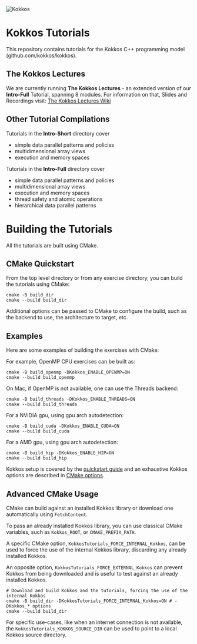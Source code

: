 ![Kokkos](https://avatars2.githubusercontent.com/u/10199860?s=200&v=4)

# Kokkos Tutorials

This repository contains tutorials for the Kokkos C++ programming
model (github.com/kokkos/kokkos). 

## The Kokkos Lectures

We are currently running **The Kokkos Lectures** - an extended version
of our **Intro-Full** Tutorial, spanning 8 modules. For information on that, 
Slides and Recordings visit: [The Kokkos Lectures Wiki](https://github.com/kokkos/kokkos-tutorials/wiki/Kokkos-Lecture-Series)

## Other Tutorial Compilations

Tutorials in the **Intro-Short** directory cover
 * simple data parallel patterns and policies
 * multidimensional array views
 * execution and memory spaces

Tutorials in the **Intro-Full** directory cover
 * simple data parallel patterns and policies
 * multidimensional array views
 * execution and memory spaces
 * thread safety and atomic operations
 * hierarchical data parallel patterns

# Building the Tutorials

All the tutorials are built using CMake.

## CMake Quickstart

From the top level directory or from any exercise directory, you can build the tutorials using CMake:

```shell
cmake -B build_dir
cmake --build build_dir
```

Additional options can be passed to CMake to configure the build, such as the backend to use, the architecture to target, etc.

## Examples

Here are some examples of building the exercises with CMake:

For example, OpenMP CPU exercises can be built as:
```shell
cmake -B build_openmp -DKokkos_ENABLE_OPENMP=ON
cmake --build build_openmp
```

On Mac, if OpenMP is not available, one can use the Threads backend:
```shell
cmake -B build_threads -DKokkos_ENABLE_THREADS=ON
cmake --build build_threads
```

For a NVIDIA gpu, using gpu arch autodetection:

```shell
cmake -B build_cuda -DKokkos_ENABLE_CUDA=ON
cmake --build build_cuda
```

For a AMD gpu, using gpu arch autodetection:

```shell
cmake -B build_hip -DKokkos_ENABLE_HIP=ON
cmake --build build_hip
```

Kokkos setup is covered by the [quickstart guide](https://kokkos.org/kokkos-core-wiki/get-started/quick-start.html) and an exhaustive
Kokkos options are described in [CMake options](https://kokkos.org/kokkos-core-wiki/get-started/configuration-guide.html).

## Advanced CMake Usage

CMake can build against an installed Kokkos library or download one automatically using `FetchContent`.

To pass an already installed Kokkos library, you can use classical CMake variables,
such as `Kokkos_ROOT`, or `CMAKE_PREFIX_PATH`.

A specific CMake option, `KokkosTutorials_FORCE_INTERNAL_Kokkos`, can be used to force the use of the internal Kokkos
library, discarding any already installed Kokkos.

An opposite option, `KokkosTutorials_FORCE_EXTERNAL_Kokkos` can prevent Kokkos from being downloaded and is useful to
test against an already installed Kokkos.

```shell
# Download and build Kokkos and the tutorials, forcing the use of the internal Kokkos
cmake -B build_dir -DKokkosTutorials_FORCE_INTERNAL_Kokkos=ON # -DKokkos_* options
cmake --build build_dir
```

For specific use-cases, like when an internet connection is not available, the `KokkosTutorials_KOKKOS_SOURCE_DIR` can
be used to point to a local Kokkos source directory.
